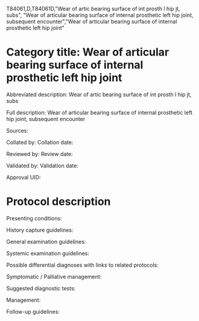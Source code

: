 T84061,D,T84061D,"Wear of artic bearing surface of int prosth l hip jt, subs", "Wear of articular bearing surface of internal prosthetic left hip joint, subsequent encounter","Wear of articular bearing surface of internal prosthetic left hip joint"
# Category title: Wear of articular bearing surface of internal prosthetic left hip joint

Abbreviated description: Wear of artic bearing surface of int prosth l hip jt, subs

Full description: Wear of articular bearing surface of internal prosthetic left hip joint, subsequent encounter

Sources:

Collated by:
Collation date:

Reviewed by:
Review date:

Validated by:
Validation date:

Approval UID:

# Protocol description

Presenting conditions:

History capture guidelines:

General examination guidelines:

Systemic examination guidelines:

Possible differential diagnoses with links to related protocols:

Symptomatic / Palliative management:

Suggested diagnostic tests:

Management:

Follow-up guidelines:
